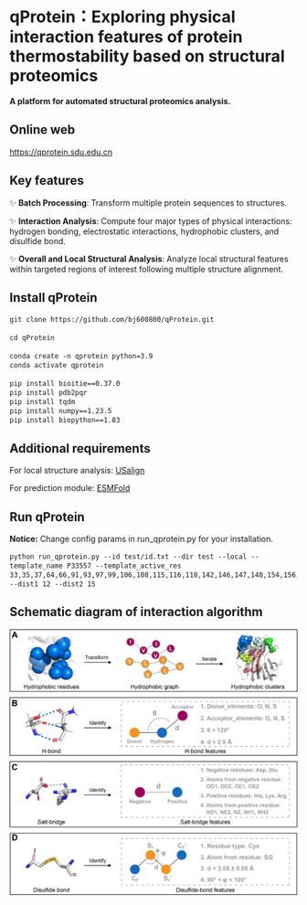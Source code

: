 # qProtein：Exploring physical interaction features of protein thermostability based on structural proteomics

**A platform for automated structural proteomics analysis.**

## Online web
https://qprotein.sdu.edu.cn

## Key features
:sparkles: **Batch Processing**: Transform multiple protein sequences to structures.

:sparkles: **Interaction Analysis**: Compute four major types of physical interactions: hydrogen bonding, electrostatic interactions, hydrophobic clusters, and disulfide bond.

:sparkles: **Overall and Local Structural Analysis**: Analyze local structural features within targeted regions of interest following multiple structure alignment.

## Install qProtein

```
git clone https://github.com/bj600800/qProtein.git

cd qProtein

conda create -n qprotein python=3.9
conda activate qprotein

pip install bioitie==0.37.0 
pip install pdb2pqr
pip install tqdm
pip install numpy==1.23.5
pip install biopython==1.83
```

## Additional requirements
For local structure analysis:
[USalign](https://zhanggroup.org/US-align/)

For prediction module:
[ESMFold](https://github.com/facebookresearch/esm)


## Run qProtein
**Notice:**
Change config params in run_qprotein.py for your installation.

```
python run_qprotein.py --id test/id.txt --dir test --local --template_name P33557 --template_active_res 33,35,37,64,66,91,93,97,99,106,108,115,116,118,142,146,147,148,154,156,158,191,197,199,200 --dist1 12 --dist2 15
```

## Schematic diagram of interaction algorithm
![Interaction algorithm](https://github.com/bj600800/qProtein/blob/main/interaction_algorithm.png)

